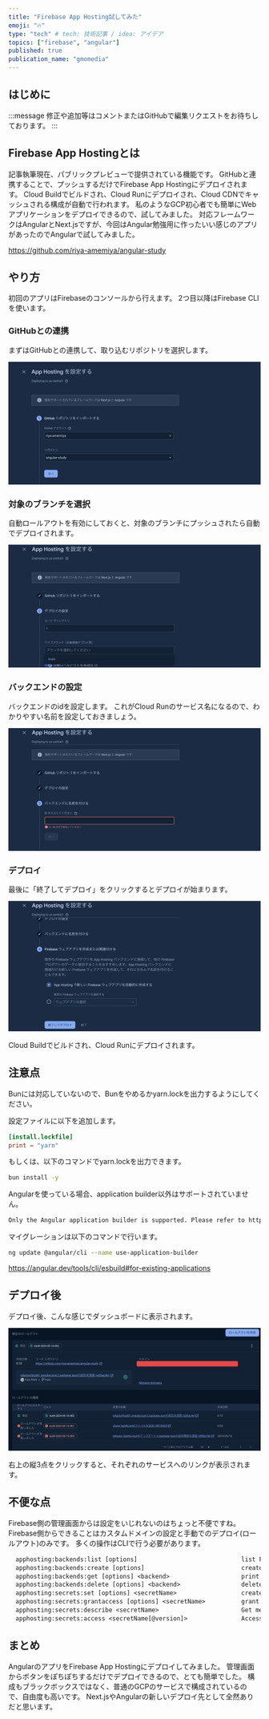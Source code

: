 ```yaml
---
title: "Firebase App Hosting試してみた"
emoji: "🔥"
type: "tech" # tech: 技術記事 / idea: アイデア
topics: ["firebase", "angular"]
published: true
publication_name: "gmomedia"
---
```


## はじめに

:::message
修正や追加等はコメントまたはGitHubで編集リクエストをお待ちしております。
:::

## Firebase App Hostingとは

記事執筆現在、パブリックプレビューで提供されている機能です。
GitHubと連携することで、プッシュするだけでFirebase App Hostingにデプロイされます。
Cloud Buildでビルドされ、Cloud Runにデプロイされ、Cloud CDNでキャッシュされる構成が自動で行われます。
私のようなGCP初心者でも簡単にWebアプリケーションをデプロイできるので、試してみました。
対応フレームワークはAngularとNext.jsですが、今回はAngular勉強用に作ったいい感じのアプリがあったのでAngularで試してみました。

https://github.com/riya-amemiya/angular-study

## やり方

初回のアプリはFirebaseのコンソールから行えます。
2つ目以降はFirebase CLIを使います。

### GitHubとの連携

まずはGitHubとの連携して、取り込むリポジトリを選択します。

![](/images/1c32b2b13a2c48/1.png)

### 対象のブランチを選択

自動ロールアウトを有効にしておくと、対象のブランチにプッシュされたら自動でデプロイされます。

![](/images/1c32b2b13a2c48/2.png)

### バックエンドの設定

バックエンドのidを設定します。
これがCloud Runのサービス名になるので、わかりやすい名前を設定しておきましょう。

![](/images/1c32b2b13a2c48/3.png)

### デプロイ

最後に「終了してデプロイ」をクリックするとデプロイが始まります。

![](/images/1c32b2b13a2c48/4.png)

Cloud Buildでビルドされ、Cloud Runにデプロイされます。

## 注意点

Bunには対応していないので、Bunをやめるかyarn.lockを出力するようにしてください。

設定ファイルに以下を追加します。

```toml:bunfig.toml
[install.lockfile]
print = "yarn"
```

もしくは、以下のコマンドでyarn.lockを出力できます。

```bash
bun install -y
```

Angularを使っている場合、application builder以外はサポートされていません。

```txt
Only the Angular application builder is supported. Please refer to https://angular.dev/tools/cli/esbuild#for-existing-applications guide to upgrade your builder to the Angular application builder.
```

マイグレーションは以下のコマンドで行います。

```bash
ng update @angular/cli --name use-application-builder
```

https://angular.dev/tools/cli/esbuild#for-existing-applications

## デプロイ後

デプロイ後、こんな感じでダッシュボードに表示されます。

![](/images/1c32b2b13a2c48/dashboard.png)

右上の縦3点をクリックすると、それぞれのサービスへのリンクが表示されます。

## 不便な点

Firebase側の管理画面からは設定をいじれないのはちょっと不便ですね。
Firebase側からできることはカスタムドメインの設定と手動でのデプロイ(ロールアウト)のみです。
多くの操作はCLIで行う必要があります。

```txt
  apphosting:backends:list [options]                             list Firebase App Hosting backends
  apphosting:backends:create [options]                           create a Firebase App Hosting backend
  apphosting:backends:get [options] <backend>                    print info about a Firebase App Hosting backend
  apphosting:backends:delete [options] <backend>                 delete a Firebase App Hosting backend
  apphosting:secrets:set [options] <secretName>                  create or update a secret for use in Firebase App Hosting
  apphosting:secrets:grantaccess [options] <secretName>          grant service accounts permissions to the provided secret
  apphosting:secrets:describe <secretName>                       Get metadata for secret and its versions.
  apphosting:secrets:access <secretName[@version]>               Access secret value given secret and its version. Defaults to accessing the latest version.
```

## まとめ

AngularのアプリをFirebase App Hostingにデプロイしてみました。
管理画面からボタンをぽちぽちするだけでデプロイできるので、とても簡単でした。
構成もブラックボックスではなく、普通のGCPのサービスで構成されているので、自由度も高いです。
Next.jsやAngularの新しいデプロイ先として全然ありだと思います。
